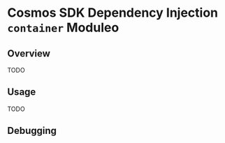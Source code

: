 # Cosmos SDK Dependency Injection `container` Moduleo

## Overview

TODO

## Usage

TODO

## Debugging


